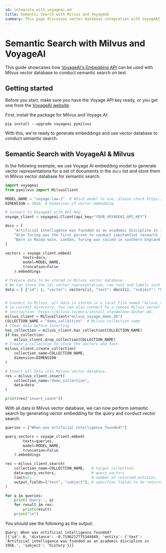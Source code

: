 ```yaml
---
id: integrate_with_voyageai.md
title: Semantic Search with Milvus and VoyageAI
summary: This page discusses vector database integration with VoyageAI's embedding API.
---
```


# Semantic Search with Milvus and VoyageAI

This guide showcases how [VoyageAI's Embedding API](https://docs.voyageai.com/docs/embeddings) can be used with Milvus vector database to conduct semantic search on text.

## Getting started

Before you start, make sure you have the Voyage API key ready, or you get one from the [VoyageAI website](https://dash.voyageai.com/api-keys).

First, install the package for Milvus and Voyage AI:

```shell
pip install --upgrade voyageai pymilvus
```

With this, we're ready to generate embeddings and use vector database
to conduct semantic search.

## Semantic Search with VoyageAI & Milvus
In the following example, we use Voyage AI embedding model to generate vector representations for a set of documents in the `docs` list and store them in Milvus vector database for semantic search.

```python
import voyageai
from pymilvus import MilvusClient

MODEL_NAME = "voyage-law-2"  # Which model to use, please check https://docs.voyageai.com/docs/embeddings for available models
DIMENSION = 1024  # Dimension of vector embedding 

# Connect to VoyageAI with API Key.
voyage_client = voyageai.Client(api_key="YOUR_VOYAGEAI_API_KEY")

docs = [
    "Artificial intelligence was founded as an academic discipline in 1956.",
    "Alan Turing was the first person to conduct substantial research in AI.",
    "Born in Maida Vale, London, Turing was raised in southern England.",
]

vectors = voyage_client.embed(
        texts=docs,
        model=MODEL_NAME,
        truncation=False
    ).embeddings

# Prepare data to be stored in Milvus vector database.
# We can store the id, vector representation, raw text and labels such as "subject" in this case in Milvus.
data = [ {"id": i, "vector": vectors[i], "text": docs[i], "subject": "history"} for i in range(len(docs)) ]


# Connect to Milvus, all data is stored in a local file named "milvus_voyage_demo.db"
# in current directory. You can also connect to a remote Milvus server following this
# instruction: https://milvus.io/docs/install_standalone-docker.md.
milvus_client = MilvusClient("milvus_voyage_demo.db")
COLLECTION_NAME = "demo_collection"  # Milvus collection name
# Clear data before inserting
has_collection = milvus_client.has_collection(COLLECTION_NAME)
if has_collection:
    milvus_client.drop_collection(COLLECTION_NAME)
# Create a collection to store the vectors and text.
milvus_client.create_collection(
    collection_name=COLLECTION_NAME,
    dimension=DIMENSION
)

# Insert all data into Milvus vector database.
res = milvus_client.insert(
    collection_name="demo_collection",
    data=data
)

print(res["insert_count"])
```

With all data in Milvus vector database, we can now perform semantic search by generating vector embedding for the query and conduct vector search.

```python
queries = ["When was artificial intelligence founded?"]

query_vectors = voyage_client.embed(
        texts=queries,
        model=MODEL_NAME,
        truncation=False
    ).embeddings

res = milvus_client.search(
    collection_name=COLLECTION_NAME,   # target collection
    data=query_vectors,                # query vectors
    limit=2,                           # number of returned entities
    output_fields=["text", "subject"], # specifies fields to be returned
)

for q in queries:
    print('Query:', q)
    for result in res:
        print(result)
    print("\n")
```


You should see the following as the output:

```
Query: When was artificial intelligence founded?
[{'id': 0, 'distance': -0.7196217775344849, 'entity': {'text': 'Artificial intelligence was founded as an academic discipline in 1956.', 'subject': 'history'}}]
```
